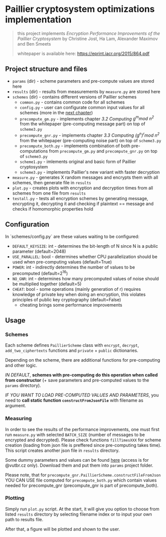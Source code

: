 # Paillier cryptosystem optimizations implementation

> this project implements *Encryption Performance Improvements of the Paillier Cryptosystem* by Christine Jost, Ha Lam, Alexander Maximov and Ben Smeets
>
> whitepaper is available here: <https://eprint.iacr.org/2015/864.pdf>

## Project structure and files

- `params` (dir) - scheme parameters and pre-compute values are stored here
- `results` (dir) - results from measurements by `measure.py` are stored here
- `schemes` (dir) - contains different versions of Paillier schemes
    - `common.py` - contains common code for all schemes
    - `config.py` - user can configurate common input values for all schemes (more in the [next chapter](#config))
    - `precompute_gm.py` - implements chapter *3.2 Computing $g^m mod\ n^2$* from the whitepaper (pre-computing message part) on top of `scheme3.py`
    - `precompute_gnr.py` - implements chapter *3.3 Computing $(g^n)^r mod\ n^2$* from the whitepaper (pre-computing noise part) on top of `scheme3.py`
    - `precompute_both.py` - implements combination of both pre-computations from `precompute_gm.py` and `precompute_gnr.py` on top of `scheme3.py`
    - `scheme1.py` - imlements original and basic form of Paillier cryptosystem
    - `scheme3.py` - implements Paillier's new variant with faster decryption
- `measure.py` - generates X random messages and encrypts them with all schemes, then generate file in `results`
- `plot.py` - creates plots with encryption and decryption times from all schemes from one file from `results`
- `testall.py` - tests all encryption schemes by generating message, encrypting it, decrypting it and checking if plaintext == message and checks if homomorphic properties hold

## Configuration

<div id="config"></div>
In `schemes/config.py` are these values waiting to be configured:

- `DEFAULT_KEYSIZE`: int - determines the bit-length of N since N is a public parameter (default=$2048$)
- `USE_PARALLEL`: bool - determines whether CPU parallelization should be used when pre-computing values (default=True)
- `POWER`: int - indirectly determines the number of values to be precomputed (default=$2^{16}$)
- `NO_GNR`: int - determines how many precomputed values of noise should be multiplied together (default=$5$)
- `CHEAT`: bool - some operations (mainly generation of r) requires knowledge of private key when doing an encryption, this violates principles of public key cryptography (default=False)
    - cheating brings some performance improvements

## Usage

### Schemes

Each scheme defines `PaillierScheme` class with `encrypt`, `decrypt`, `add_two_ciphertexts` functions and `private` + `public` dictionaries.

Depending on the scheme, there are additional functions for pre-computing and other logic.

*IN DEFAULT*, **schemes with pre-computing do this operation when called from constructor** (+ save parameters and pre-computed values to the `params` directory).

*IF YOU WANT TO LOAD PRE-COMPUTED VALUES AND PARAMETERS*, you need to **call static function `constructFromJsonFile`** with filename as argument.

### Measuring

In order to see the results of the performance improvements, one must first run `measure.py` with selected `BATCH_SIZE` (number of messages to be encrypted and decrypted). Please check functions `fillTimesXXX` for scheme creation (loading from json file is preffered since pre-computing takes time). This script creates another json file in `results` directory.

Some dummy parameters and values can be found [here](https://vutbr-my.sharepoint.com/:f:/g/personal/xmuzik08_vutbr_cz/EukPH0b5MPBNt6PfriKcKh8Bot8DD1u2x3h2W_bABpMHaQ?e=tZ6q07) (access is for @vutbr.cz only). Download them and put them into `params` project folder.

Please note, that for `precompute_gnr.PaillierScheme.constructFileFromJson` YOU CAN USE file computed for `precompute_both.py` which contain values needed for precompute_gnr (precompute_gnr is part of precompute_both).

### Plotting

Simply run `plot.py` script. At the start, it will give you option to choose from listed `results` directory by selecting filename index or to input your own path to results file.

After that, a figure will be plotted and shown to the user.
